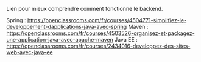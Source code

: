 Lien pour mieux comprendre comment fonctionne le backend.

Spring : https://openclassrooms.com/fr/courses/4504771-simplifiez-le-developpement-dapplications-java-avec-spring
Maven : https://openclassrooms.com/fr/courses/4503526-organisez-et-packagez-une-application-java-avec-apache-maven
Java EE : https://openclassrooms.com/fr/courses/2434016-developpez-des-sites-web-avec-java-ee
